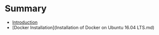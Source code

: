 # Summary

* [Introduction](README.md)
* [Docker Installation](Installation of Docker on Ubuntu 16.04 LTS.md)

